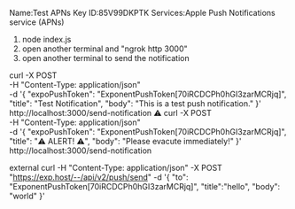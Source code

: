 Name:Test APNs
Key ID:85V99DKPTK
Services:Apple Push Notifications service (APNs) 

1. node index.js
2. open another terminal and "ngrok http 3000"
3. open another terminal to send the notification

curl -X POST \
  -H "Content-Type: application/json" \
  -d '{
    "expoPushToken": "ExponentPushToken[70iRCDCPh0hGI3zarMCRjq]",
    "title": "Test Notification",
    "body": "This is a test push notification."
  }' \
  http://localhost:3000/send-notification
⚠️
curl -X POST \
  -H "Content-Type: application/json" \
  -d '{
    "expoPushToken": "ExponentPushToken[70iRCDCPh0hGI3zarMCRjq]",
    "title": "⚠️ ALERT! ⚠️",
    "body": "Please evacute immediately!"
  }' \
  http://localhost:3000/send-notification


  external 
  curl -H "Content-Type: application/json" -X POST "https://exp.host/--/api/v2/push/send" -d '{
  "to": "ExponentPushToken[70iRCDCPh0hGI3zarMCRjq]",
  "title":"hello",
  "body": "world"
}'